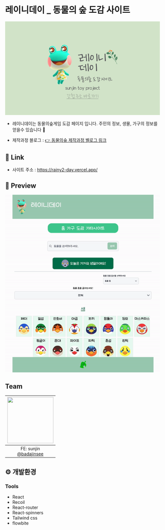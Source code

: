 # 레이니데이 \_ 동물의 숲 도감 사이트

![](./public/images/redame/레이니데이_배너.png)

- 레이니데이는 동물의숲게임 도감 페이지 입니다.
  주민의 정보, 생물, 가구의 정보를 얻을수 있습니다 🙂

- 제작과정 블로그 : [👉 동물의숲 제작과정 벨로그 링크](https://velog.io/@badajinsee/series/Reacttoyproject)

## 🔗 Link

- 사이트 주소 : https://rainy2-day.vercel.app/

## 🔖 Preview

![](./public/images/redame/previewmd.gif)

## Team

| <img src="https://avatars.githubusercontent.com/u/121417902?v=4" width="150" height="150"/> |
| :-----------------------------------------------------------------------------------------: |
|                 FE: sunjin<br/>[@badajinsee](https://github.com/badajinsee)                 |

## ⚙️ 개발환경

<h3 align="left"> Tools</h3>

- React
- Recoil
- React-router
- React-spinners
- Tailwind css
- flowbite
